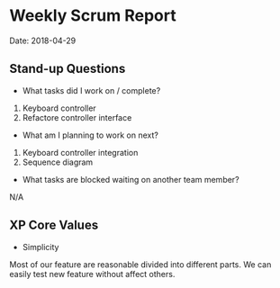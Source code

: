 # Weekly Scrum Report

Date: 2018-04-29

## Stand-up Questions

- What tasks did I work on / complete?

1. Keyboard controller
2. Refactore controller interface

- What am I planning to work on next?

1. Keyboard controller integration
2. Sequence diagram

- What tasks are blocked waiting on another team member?

N/A

## XP Core Values

- Simplicity

Most of our feature are reasonable divided into different parts. We can easily test new feature without affect others. 





